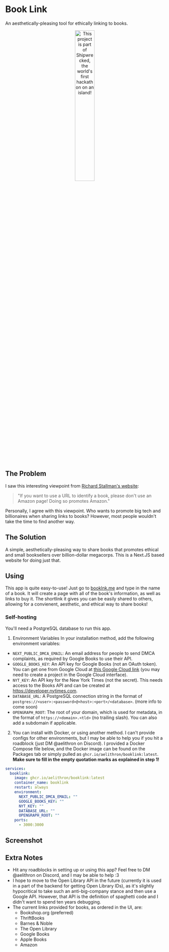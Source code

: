 # Book Link
An aesthetically-pleasing tool for ethically linking to books.

<div align="center">
  <a href="https://shipwrecked.hackclub.com/?t=ghrm" target="_blank">
    <img src="https://hc-cdn.hel1.your-objectstorage.com/s/v3/739361f1d440b17fc9e2f74e49fc185d86cbec14_badge.png" 
         alt="This project is part of Shipwrecked, the world's first hackathon on an island!" 
         style="width: 35%;">
  </a>
</div>

## The Problem
I saw this interesting viewpoint from [Richard Stallman's website](https://stallman.org/amazon.html):
> "If you want to use a URL to identify a book, please don't use an Amazon page! Doing so promotes Amazon."

Personally, I agree with this viewpoint. Who wants to promote big tech and billionaires when sharing links to books?
However, most people wouldn't take the time to find another way.
## The Solution
A simple, aesthetically-pleasing way to share books that promotes ethical and small booksellers over billion-dollar megacorps.
This is a Next.JS based website for doing just that.
## Using
This app is quite easy-to-use! Just go to [booklnk.me](https://booklnk.me) and type in the name of a book. It will create a page with all of the book's information, as well as links to buy it. The shortlink it gives you can be easily shared to others, allowing for a convienent, aesthetic, and ethical way to share books!
### Self-hosting
You'll need a PostgreSQL database to run this app.
1. Environment Variables
In your installation method, add the following environment variables:
- `NEXT_PUBLIC_DMCA_EMAIL`: An email address for people to send DMCA complaints, as required by Google Books to use their API.
- `GOOGLE_BOOKS_KEY`: An API key for Google Books (not an OAuth token). You can get one from Google Cloud at [this Google Cloud link](https://console.cloud.google.com/apis/credentials) (you may need to create a project in the Google Cloud interface).
- `NYT_KEY`: An API key for the New York Times (not the secret). This needs access to the Books API and can be created at https://developer.nytimes.com.
- `DATABASE_URL`: A PostgreSQL connection string in the format of `postgres://<user>:<password>@<host>:<port>/<database>`.
(more info to come soon)
- `OPENGRAPH_ROOT`: The root of your domain, which is used for metadata, in the format of `https://<domain>.<tld>` (no trailing slash). You can also add a subdomain if applicable.
2. You can install with Docker, or using another method. I can't provide configs for other environments, but I may be able to help you if you hit a roadblock (just DM @aelithron on Discord). I provided a Docker Compose file below, and the Docker image can be found on the Packages tab or simply pulled as `ghcr.io/aelithron/booklink:latest`.
**Make sure to fill in the empty quotation marks as explained in step 1!**
```yaml
services:
  booklink:
    image: ghcr.io/aelithron/booklink:latest
    container_name: booklink
    restart: always
    environment:
      NEXT_PUBLIC_DMCA_EMAIL: ""
      GOOGLE_BOOKS_KEY: ""
      NYT_KEY: ""
      DATABASE_URL: ""
      OPENGRAPH_ROOT: ""
    ports:
      - 3000:3000
```
## Screenshot
## Extra Notes
- Hit any roadblocks in setting up or using this app? Feel free to DM @aelithron on Discord, and I may be able to help :3
- I hope to move to the Open Library API in the future (currently it is used in a part of the backend for getting Open Library IDs), as it's slightly hypocritical to take such an anti-big-company stance and then use a Google API. However, that API is the definition of spaghetti code and I didn't want to spend ten years debugging.
- The current links provided for books, as ordered in the UI, are:
  - Bookshop.org (preferred)
  - ThriftBooks
  - Barnes & Noble
  - The Open Library
  - Google Books
  - Apple Books
  - Amazon
